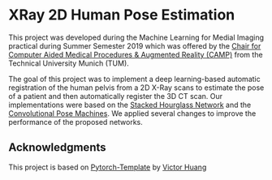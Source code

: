 # XRay 2D Human Pose Estimation
This project was developed during the Machine Learning for Medial Imaging practical during Summer Semester 2019 which was offered by the [Chair for Computer Aided Medical Procedures & Augmented Reality (CAMP)](http://campar.in.tum.de/WebHome) from the Technical University Munich (TUM). 

The goal of this project was to implement a deep learning-based automatic registration of the human pelvis from a 2D X-Ray scans to estimate the pose of a patient and then automatically register the 3D CT scan.
Our implementations were based on the [Stacked Hourglass Network](https://arxiv.org/pdf/1603.06937.pdf) and the [Convolutional Pose Machines](https://arxiv.org/pdf/1602.00134.pdf). We applied several changes to improve the performance of the proposed networks. 

## Acknowledgments
This project is based on [Pytorch-Template](https://github.com/victoresque/pytorch-template) by [Victor Huang](https://github.com/victoresque)
